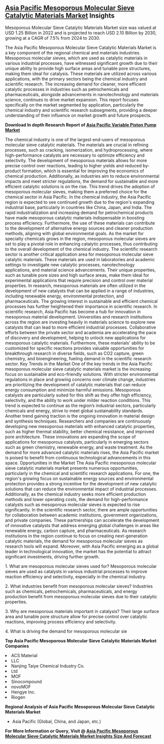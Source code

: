 <h2><a href="https://www.verifiedmarketreports.com/download-sample/?rid=427298&amp;utm_source=Github-Feb&amp;utm_medium=219" target="_blank">Asia Pacific Mesoporous Molecular Sieve Catalytic Materials Market</a> Insights</h2><p>Mesoporous Molecular Sieve Catalytic Materials Market size was valued at USD 1.25 Billion in 2022 and is projected to reach USD 2.10 Billion by 2030, growing at a CAGR of 7.5% from 2024 to 2030.</p><p><p>The Asia Pacific Mesoporous Molecular Sieve Catalytic Materials Market is a key component of the regional chemical and materials industries. Mesoporous molecular sieves, which are used as catalytic materials in various industrial processes, have witnessed significant growth due to their unique ability to provide high surface areas and tunable pore structures, making them ideal for catalysis. These materials are utilized across various applications, with the primary sectors being the chemical industry and scientific research. The increasing demand for cleaner, more efficient catalytic processes in industries such as petrochemicals and pharmaceuticals, alongside advancements in nanotechnology and materials science, continues to drive market expansion. This report focuses specifically on the market segmented by application, particularly the chemical industry and scientific research subsegments, providing a deeper understanding of their influence on market growth and future prospects. <p><strong>Download In depth Research Report of <a href="https://www.verifiedmarketreports.com/download-sample/?rid=236118&amp;utm_source=Pulse-Dec&amp;utm_medium=219" target="_blank">Asia Pacific Variable Piston Pump Market</a></strong></p> The chemical industry is one of the largest end-users of mesoporous molecular sieve catalytic materials. The materials are crucial in refining processes, such as cracking, isomerization, and hydroprocessing, where high-performance catalysts are necessary to optimize efficiency and selectivity. The development of mesoporous materials allows for more precise control over reactions, leading to higher yields and reduced by-product formation, which is essential for improving the economics of chemical production. Additionally, as industries aim to reduce environmental impacts and meet stricter regulations, the demand for sustainable and more efficient catalytic solutions is on the rise. This trend drives the adoption of mesoporous molecular sieves, making them a preferred choice for the chemical sector in Asia Pacific. In the chemical industry, the Asia Pacific region is expected to see continued growth due to the region's expanding industrial base, particularly in countries like China, Japan, and India. The rapid industrialization and increasing demand for petrochemical products have made mesoporous catalytic materials indispensable in boosting process efficiency. Furthermore, the use of these materials can contribute to the development of alternative energy sources and cleaner production methods, aligning with global environmental goals. As the market for specialty chemicals grows in the region, mesoporous molecular sieves are set to play a pivotal role in enhancing catalytic processes, thus contributing to the overall development of the chemical industry. The scientific research sector is another critical application area for mesoporous molecular sieve catalytic materials. These materials are used in laboratories and academic settings to investigate new catalytic processes, nanotechnology applications, and material science advancements. Their unique properties, such as tunable pore sizes and high surface areas, make them ideal for experimental applications that require precision and control over material properties. In research, mesoporous materials are often utilized in the development of new catalysts that can be applied in a range of industries, including renewable energy, environmental protection, and pharmaceuticals. The growing interest in sustainable and efficient chemical processes has further heightened their importance in scientific research. In scientific research, Asia Pacific has become a hub for innovation in mesoporous material development. Universities and research institutions across the region are investing heavily in materials science to explore new catalysts that can lead to more efficient industrial processes. Collaborative efforts between the private sector and academia are accelerating the pace of discovery and development, helping to unlock new applications for mesoporous catalytic materials. Furthermore, these materials' ability to be customized for specific reactions provides valuable opportunities for breakthrough research in diverse fields, such as CO2 capture, green chemistry, and bioengineering, fueling demand in the scientific research sector. Key Trends in the Market One of the key trends in the Asia Pacific mesoporous molecular sieve catalytic materials market is the increasing focus on sustainable and eco-friendly solutions. With stricter environmental regulations in place and growing concerns over climate change, industries are prioritizing the development of catalytic materials that can reduce energy consumption and minimize harmful emissions. Mesoporous catalysts are particularly suited for this shift as they offer high efficiency, selectivity, and the ability to work under milder reaction conditions. This trend is expected to continue as the region’s industrial sectors, particularly chemicals and energy, strive to meet global sustainability standards. Another trend gaining traction is the ongoing innovation in material design and synthesis techniques. Researchers and companies are continuously developing new mesoporous materials with enhanced catalytic properties, such as higher thermal stability, better chemical resistance, and improved pore architecture. These innovations are expanding the scope of applications for mesoporous catalysts, particularly in emerging sectors such as green chemistry, renewable energy, and waste treatment. As the demand for more advanced catalytic materials rises, the Asia Pacific market is poised to benefit from continuous technological advancements in this space. Opportunities in the Market The Asia Pacific mesoporous molecular sieve catalytic materials market presents numerous opportunities, particularly in the chemical and scientific research applications. For one, the region's growing focus on sustainable energy sources and environmental protection provides a strong incentive for the development of new catalytic solutions that can reduce the environmental impact of industrial processes. Additionally, as the chemical industry seeks more efficient production methods and lower operating costs, the demand for high-performance catalysts such as mesoporous molecular sieves is expected to rise significantly. In the scientific research sector, there are ample opportunities for collaboration between academic institutions, government organizations, and private companies. These partnerships can accelerate the development of innovative catalysts that address emerging global challenges in areas like renewable energy, carbon capture, and pharmaceuticals. As research institutions in the region continue to focus on creating next-generation catalytic materials, the demand for mesoporous molecular sieves as research tools will expand. Moreover, with Asia Pacific emerging as a global leader in technological innovation, the market has the potential to attract significant investments, driving further growth. <p>1. What are mesoporous molecular sieves used for? Mesoporous molecular sieves are used as catalysts in various industrial processes to improve reaction efficiency and selectivity, especially in the chemical industry. <p>2. What industries benefit from mesoporous molecular sieves? Industries such as chemicals, petrochemicals, pharmaceuticals, and energy production benefit from mesoporous molecular sieves due to their catalytic properties. <p>3. Why are mesoporous materials important in catalysis? Their large surface area and tunable pore structure allow for precise control over catalytic reactions, improving process efficiency and selectivity. <p>4. What is driving the demand for mesoporous molecular sie</p><p><strong>Top Asia Pacific Mesoporous Molecular Sieve Catalytic Materials Market Companies</strong></p><div data-test-id=""><p><li>ACS Material</li><li> LLC</li><li> Nanjing Taiye Chemical Industry Co.</li><li> Ltd</li><li> MOF</li><li> Sinocompound</li><li> novoMOF</li><li> Hengye Inc.</li><li> Riogen</li></p><div><strong>Regional Analysis of&nbsp;Asia Pacific Mesoporous Molecular Sieve Catalytic Materials Market</strong></div><ul><li dir="ltr"><p dir="ltr">Asia Pacific (Global, China, and Japan, etc.)</p></li></ul><p><strong>For More Information or Query, Visit @&nbsp;</strong><strong><a href="https://www.verifiedmarketreports.com/product/mesoporous-molecular-sieve-catalytic-materials-market/?utm_source=Github-Feb&amp;utm_medium=219" target="_blank">Asia Pacific Mesoporous Molecular Sieve Catalytic Materials Market Insights Size And Forecast</a></strong></p></div><h2>&nbsp;</h2><div data-test-id="">&nbsp;</div>
